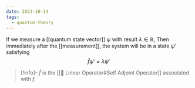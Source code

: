 ```yaml
---
date: 2023-10-14
tags:
  - quantum-theory
---
```

If we measure a [[quantum state vector]] $\psi$ with result $\lambda \in \mathbb{R}$, Then immediately after the [[measurement]], the system will be in a state $\psi'$ satisfying $$\hat{f} \psi ' = \lambda \psi'$$
>[!info]-
> $\hat{f}$ is the [[📘 Linear Operator#Self Adjoint Operator]] associated with $f$. 
 